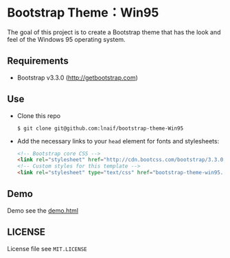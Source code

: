 # Bootstrap Theme：Win95

The goal of this project is to create a Bootstrap theme that has the look and feel of the Windows 95 operating system.

## Requirements

- Bootstrap v3.3.0 (http://getbootstrap.com)

## Use

- Clone this repo

  ```
  $ git clone git@github.com:lnaif/bootstrap-theme-Win95
  ```

- Add the necessary links to your `head` element for fonts and stylesheets:

  ```html
  <!-- Bootstrap core CSS -->
  <link rel="stylesheet" href="http://cdn.bootcss.com/bootstrap/3.3.0/css/bootstrap.min.css">
  <!-- Custom styles for this template -->
  <link rel="stylesheet" type="text/css" href="bootstrap-theme-win95.css">
  ```

## Demo

Demo see the [demo.html](https://lnaif.github.io/bootstrap-theme-Win95/demo.html)

## LICENSE

License file see `MIT.LICENSE`
